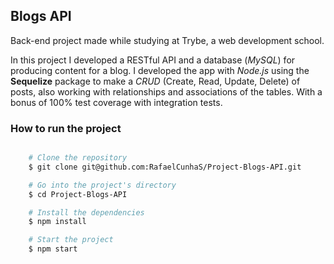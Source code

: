 ## Blogs API

Back-end project made while studying at Trybe, a web development school.

In this project I developed a RESTful API and a database (_MySQL_) for producing content for a blog. I developed the app with _Node.js_ using the __Sequelize__ package to make a _CRUD_ (Create, Read, Update, Delete) of posts, also working with relationships and associations of the tables. With a bonus of 100% test coverage with integration tests.

### How to run the project

```bash

    # Clone the repository
    $ git clone git@github.com:RafaelCunhaS/Project-Blogs-API.git

    # Go into the project's directory
    $ cd Project-Blogs-API

    # Install the dependencies
    $ npm install

    # Start the project
    $ npm start
```